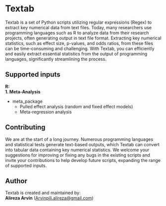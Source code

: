 # Textab
Textab is a set of Python scripts utilizing regular expressions (Regex) to extract key numerical data from text files. Today, many researchers use programming languages such as R to analyze data from their research projects, often generating output in text file format. Extracting key numerical statistics, such as effect size, p-values, and odds ratios, from these files can be time-consuming and challenging. With Textab, you can efficiently and easily extract essential statistics from the output of programming languages, significantly streamlining the process.

## Supported inputs
**R:**  
  **1. Meta-Analysis**
* meta_package  
  * Pulled effect analysis (random and fixed effect models)  
  * Meta-regression analysis  

## Contributing
We are at the start of a long journey. Numerous programming languages and statistical tests generate text-based outputs, which Textab can convert into tabular data containing key numerical statistics. We welcome your suggestions for improving or fixing any bugs in the existing scripts and invite your contributions to help develop future scripts, expanding the range of supported inputs.

## Author
Textab is created and maintained by:  
**Alireza Arvin** (Arvinpili.alireza@gmail.com)
